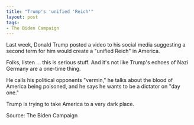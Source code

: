 ```yaml
---
title: "Trump's 'unified 'Reich'"
layout: post
tags:
- The Biden Campaign
---
```


Last week, Donald Trump posted a video to his social media suggesting a second term for him would create a "unified Reich" in America.

Folks, listen ... this is serious stuff. And it's not like Trump's echoes of Nazi Germany are a one-time thing.

He calls his political opponents "vermin," he talks about the blood of America being poisoned, and he says he wants to be a dictator on "day one."

Trump is trying to take America to a very dark place.

Source: The Biden Campaign
